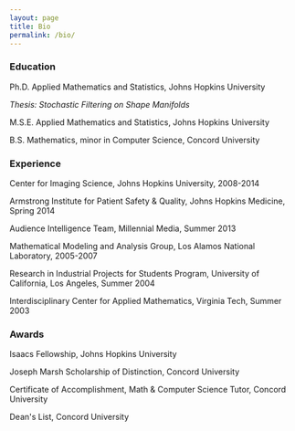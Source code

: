 ```yaml
---
layout: page
title: Bio
permalink: /bio/
---
```


### Education

Ph.D. Applied Mathematics and Statistics, Johns Hopkins University

*Thesis: Stochastic Filtering on Shape Manifolds*

M.S.E. Applied Mathematics and Statistics, Johns Hopkins University

B.S. Mathematics, minor in Computer Science, Concord University


### Experience
Center for Imaging Science, Johns Hopkins University, 2008-2014

Armstrong Institute for Patient Safety & Quality, Johns Hopkins Medicine, Spring 2014

Audience Intelligence Team, Millennial Media, Summer 2013

Mathematical Modeling and Analysis Group, Los Alamos National Laboratory, 2005-2007

Research in Industrial Projects for Students Program, University of California, Los Angeles, Summer 2004

Interdisciplinary Center for Applied Mathematics, Virginia Tech, Summer 2003


### Awards
Isaacs Fellowship, Johns Hopkins University

Joseph Marsh Scholarship of Distinction, Concord University

Certificate of Accomplishment, Math & Computer Science Tutor, Concord University

Dean's List, Concord University


